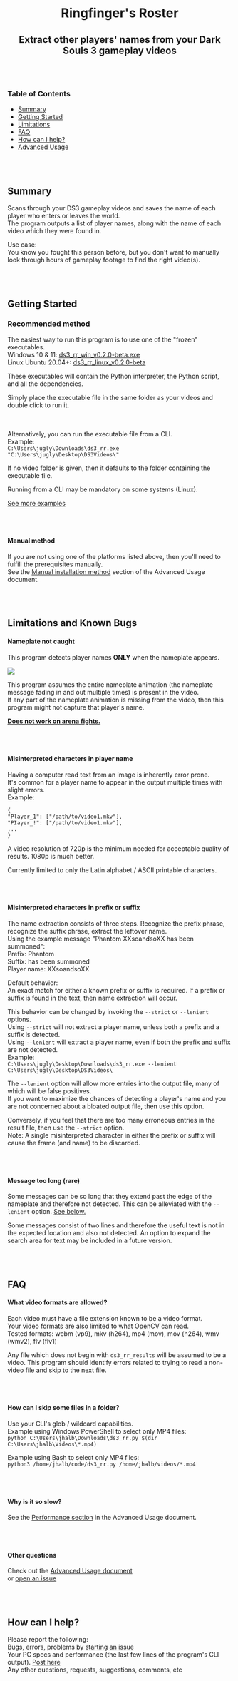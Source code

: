 <h1 align="center">Ringfinger's Roster</h1>
<h2 align="center">Extract other players' names from your Dark Souls 3 gameplay videos</h2>



<br/><br/>
### Table of Contents
* [Summary](#Summary)
* [Getting Started](#Getting-Started)
* [Limitations](#Limitations-and-known-bugs)
* [FAQ](#FAQ)
* [How can I help?](#How-can-I-help)
* [Advanced Usage](/Advanced_Usage.md)


<br/><br/>
## Summary
Scans through your DS3 gameplay videos and saves the name of each player who enters or leaves the world.\
The program outputs a list of player names, along with the name of each video which they were found in.

Use case:\
You know you fought this person before, but you don't want to manually look through hours of gameplay footage to find the right video(s).



<br/><br/>
## Getting Started
### Recommended method
The easiest way to run this program is to use one of the "frozen" executables.\
Windows 10 & 11: [ds3_rr_win_v0.2.0-beta.exe](https://github.com/JoeUgly/Ringfingers_Roster/releases/download/ds3_rr_v0.2.0-beta/ds3_rr_win_v0.2.0-beta.exe)\
Linux Ubuntu 20.04+: [ds3_rr_linux_v0.2.0-beta](https://github.com/JoeUgly/Ringfingers_Roster/releases/download/ds3_rr_v0.2.0-beta/ds3_rr_linux_v0.2.0-beta)

These executables will contain the Python interpreter, the Python script, and all the dependencies.

Simply place the executable file in the same folder as your videos and double click to run it.


<br/><br/>
Alternatively, you can run the executable file from a CLI.\
Example:\
`C:\Users\jugly\Downloads\ds3_rr.exe "C:\Users\jugly\Desktop\DS3Videos\"`

If no video folder is given, then it defaults to the folder containing the executable file.

Running from a CLI may be mandatory on some systems (Linux).

[See more examples](https://github.com/JoeUgly/Ringfingers_Roster/blob/main/examples.md)


<br/><br/>
#### Manual method
If you are not using one of the platforms listed above, then you'll need to fulfill the prerequisites manually.\
See the [Manual installation method](https://github.com/JoeUgly/Dark_Souls_3_Roll_Call/blob/main/Advanced_Usage.md#Manual-installation-method) section of the Advanced Usage document.

<br/><br/>
## Limitations and Known Bugs

#### Nameplate not caught
This program detects player names **ONLY** when the nameplate appears.

![](https://github.com/JoeUgly/Dark_Souls_3_Roll_Call/blob/main/assets/nameplate.png)

This program assumes the entire nameplate animation (the nameplate message fading in and out multiple times) is present in the video.\
If any part of the nameplate animation is missing from the video, then this program might not capture that player's name.

<ins> **Does not work on arena fights.** </ins>


<br/><br/>
#### Misinterpreted characters in player name
Having a computer read text from an image is inherently error prone.\
It's common for a player name to appear in the output multiple times with slight errors.\
Example:
```
{
"Player_1": ["/path/to/video1.mkv"],
"PIayer_!": ["/path/to/video1.mkv"],
...
}
```

A video resolution of 720p is the minimum needed for acceptable quality of results. 1080p is much better.

Currently limited to only the Latin alphabet / ASCII printable characters.


<br/><br/>
#### Misinterpreted characters in prefix or suffix
The name extraction consists of three steps. Recognize the prefix phrase, recognize the suffix phrase, extract the leftover name.\
Using the example message "Phantom XXsoandsoXX has been summoned":\
Prefix: Phantom\
Suffix: has been summoned\
Player name: XXsoandsoXX

Default behavior:\
An exact match for either a known prefix or suffix is required. 
If a prefix or suffix is found in the text, then name extraction will occur.

This behavior can be changed by invoking the `--strict` or `--lenient` options.\
Using `--strict` will not extract a player name, unless both a prefix and a suffix is detected.\
Using `--lenient` will extract a player name, even if both the prefix and suffix are not detected.\
Example:\
`C:\Users\jugly\Desktop\Downloads\ds3_rr.exe --lenient C:\Users\jugly\Desktop\DS3Videos\`

The `--lenient` option will allow more entries into the output file, many of which will be false positives.\
If you want to maximize the chances of detecting a player's name and you are not concerned about a bloated output file, then use this option.

Conversely, if you feel that there are too many erroneous entries in the result file, then use the `--strict` option.\
Note: A single misinterpreted character in either the prefix or suffix will cause the frame (and name) to be discarded.


<br/><br/>
#### Message too long (rare)
Some messages can be so long that they extend past the edge of the nameplate and therefore not detected. This can be alleviated with the `--lenient` option. [See below.](#Misinterpreted-characters-in-prefix-or-suffix)

Some messages consist of two lines and therefore the useful text is not in the expected location and also not detected. An option to expand the search area for text may be included in a future version.


<br/><br/>
## FAQ

#### What video formats are allowed?
Each video must have a file extension known to be a video format.\
Your video formats are also limited to what OpenCV can read.\
Tested formats: webm (vp9), mkv (h264), mp4 (mov), mov (h264), wmv (wmv2), flv (flv1)

Any file which does not begin with `ds3_rr_results` will be assumed to be a video. This program should identify errors related to trying to read a non-video file and skip to the next file.

	
<br/><br/>
#### How can I skip some files in a folder?
Use your CLI's glob / wildcard capabilities.\
Example using Windows PowerShell to select only MP4 files:\
`python C:\Users\jhalb\Downloads\ds3_rr.py $(dir C:\Users\jhalb\Videos\*.mp4)`

Example using Bash to select only MP4 files:\
`python3 /home/jhalb/code/ds3_rr.py /home/jhalb/videos/*.mp4`


<br/><br/>
#### Why is it so slow?
See the [Performance section](https://github.com/JoeUgly/Dark_Souls_3_Roll_Call/blob/main/Advanced_Usage.md#Performance) in the Advanced Usage document.


<br/><br/>
#### Other questions
Check out the [Advanced Usage document](https://github.com/JoeUgly/Dark_Souls_3_Roll_Call/blob/main/Advanced_Usage.md)\
or [open an issue](https://github.com/JoeUgly/Dark_Souls_3_Roll_Call/issues)


<br/><br/>
## How can I help?
Please report the following:\
Bugs, errors, problems by [starting an issue](https://github.com/JoeUgly/Dark_Souls_3_Roll_Call/issues)\
Your PC specs and performance (the last few lines of the program's CLI output). [Post here](https://github.com/JoeUgly/Dark_Souls_3_Roll_Call/discussions/3)\
Any other questions, requests, suggestions, comments, etc


<br/><br/>






